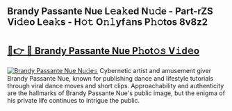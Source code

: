 ## Brandy Passante Nue L𝚎a𝚔ed N𝚞𝚍e - Part-rZS Vi𝚍𝚎o L𝚎a𝚔s - H𝚘𝚝 O𝚗𝚕yf𝚊ns P𝚑𝚘tos 8v8z2

# <h2><a href="http://kfe72m.oniu.top/?m=Brandy+Passante+Nue">🔗👉 🔴 Brandy Passante Nue P𝚑ot𝚘𝚜 V𝚒d𝚎o</a></h2>

[![Brandy Passante Nue Nu𝚍e𝚜](https://i.imgur.com/0qMVB7G.gif)](http://kfe72m.oniu.top/?m=Brandy+Passante+Nue)
Cybernetic artist and amusement giver Brandy Passante Nue, known for publishing dance and lifestyle tutorials through viral dance moves and short clips. Approachability and authenticity are the hallmarks of Brandy Passante Nue's public image, but the enigma of his private life continues to intrigue the public.  
